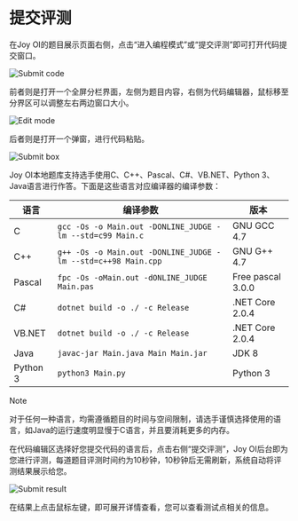 ﻿# 提交评测

在Joy OI的题目展示页面右侧，点击“进入编程模式”或“提交评测”即可打开代码提交窗口。

![Submit code](~/images/submit-code.png)

前者则是打开一个全屏分栏界面，左侧为题目内容，右侧为代码编辑器，鼠标移至分界区可以调整左右两边窗口大小。

![Edit mode](~/images/submit-edit-mode.png)

后者则是打开一个弹窗，进行代码粘贴。

![Submit box](~/images/submit-box.png)

Joy OI本地题库支持选手使用C、C++、Pascal、C#、VB.NET、Python 3、Java语言进行作答。下面是这些语言对应编译器的编译参数：

| 语言 | 编译参数 | 版本 |
| ---- | -------- | ---- |
|  C   | `gcc -Os -o Main.out -DONLINE_JUDGE -lm --std=c99 Main.c` | GNU GCC 4.7 |
| C++  | `g++ -Os -o Main.out -DONLINE_JUDGE -lm --std=c++98 Main.cpp` | GNU G++ 4.7 |
| Pascal | `fpc -Os -oMain.out -dONLINE_JUDGE Main.pas` | Free pascal 3.0.0 |
|  C#  | `dotnet build -o ./ -c Release` | .NET Core 2.0.4 |
|VB.NET| `dotnet build -o ./ -c Release` | .NET Core 2.0.4 |
| Java | `javac-jar Main.java Main Main.jar` | JDK 8 |
| Python 3 | `python3 Main.py` | Python 3 |

> [!NOTE]
> 对于任何一种语言，均需遵循题目的时间与空间限制，请选手谨慎选择使用的语言，如Java的运行速度明显慢于C语言，并且要消耗更多的内存。

在代码编辑区选择好您提交代码的语言后，点击右侧“提交评测”，Joy OI后台即为您进行评测，每道题目评测时间约为10秒钟，10秒钟后无需刷新，系统自动将评测结果展示给您。

![Submit result](~/images/submit-result.png)

在结果上点击鼠标左键，即可展开详情查看，您可以查看测试点相关的信息。